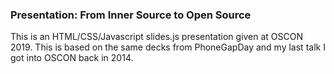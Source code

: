 ### Presentation: From Inner Source to Open Source

This is an HTML/CSS/Javascript slides.js presentation given at OSCON 2019.  This is based on the same decks from PhoneGapDay and my last talk I got into OSCON back in 2014.
